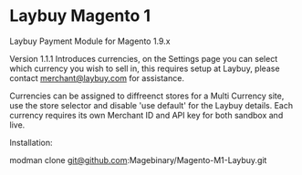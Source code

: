 # Laybuy Magento 1

Laybuy Payment Module for Magento 1.9.x

Version 1.1.1 Introduces currencies, on the Settings page you can select which currency you wish to sell in,
this requires setup at Laybuy, please contact merchant@laybuy.com for assistance.

Currencies can be assigned to diffreenct stores for a Multi Currency site, use the store selector and disable 'use default'
for the Laybuy details. Each currency requires its own Merchant ID and API key for both sandbox and live.

Installation:

modman clone git@github.com:Magebinary/Magento-M1-Laybuy.git